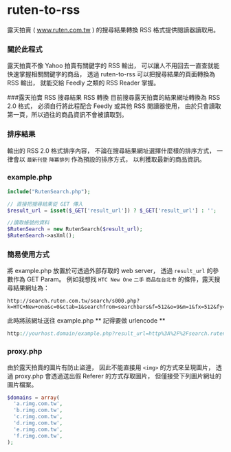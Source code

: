 ruten-to-rss
============

露天拍賣 ( www.ruten.com.tw ) 的搜尋結果轉換 RSS 格式提供閱讀器讀取用。

### 關於此程式
露天拍賣不像 Yahoo 拍賣有關鍵字的 RSS 輸出，
可以讓人不用回去一直查就能快速掌握相關關鍵字的商品，
透過 ruten-to-rss 可以把搜尋結果的頁面轉換為 RSS 輸出，
就能交給 Feedly 之類的 RSS Reader 掌握。

###露天拍賣 RSS 搜尋結果 RSS 轉換
目前搜尋露天拍賣的結果網址轉換為 RSS 2.0 格式，
必須自行將此程配合 Feedly 或其他 RSS 閱讀器使用，
由於只會讀取第一頁，所以過往的商品資訊不會被讀取到。

### 排序結果
輸出的 RSS 2.0 格式排序內容，
不論在搜尋結果網址選擇什麼樣的排序方式，
一律會以 `最新刊登` `降冪排列` 作為預設的排序方式，
以利獲取最新的商品資訊。

### example.php
```php
include("RutenSearch.php");

// 直接把搜尋結果從 GET 傳入
$result_url = isset($_GET['result_url']) ? $_GET['result_url'] : '';

//讀取帳號的資料
$RutenSearch = new RutenSearch($result_url);
$RutenSearch->asXml();
```

### 簡易使用方式
將 example.php 放置於可透過外部存取的 web server，
透過 `result_url` 的參數作為 GET Param。
例如我想找 `HTC New One` `二手` `商品在台北市` 的條件，露天搜尋結果網址為：
```
http://search.ruten.com.tw/search/s000.php?k=HTC+New+one&c=0&ctab=1&searchfrom=searchbars&f=512&o=9&m=1&fx=512&fy=1&h=0&p1=&p2=
```
此時將該網址送往 example.php
** 記得要做 urlencode **
```php
http://yourhost.domain/example.php?result_url=http%3A%2F%2Fsearch.ruten.com.tw%2Fsearch%2Fs000.php%3Fk%3DHTC%2BNew%2Bone%26c%3D0%26ctab%3D1%26searchfrom%3Dsearchbars%26f%3D512%26o%3D9%26m%3D1%26fx%3D512%26fy%3D1%26h%3D0%26p1%3D%26p2%3D
```

### proxy.php
由於露天拍賣的圖片有防止盜連，
因此不能直接用 `<img>` 的方式來呈現圖片，
透過 proxy.php 會透過送出假 Referer 的方式存取圖片，
但僅接受下列圖片網址的圖片檔案。
```php
$domains = array(
  'a.rimg.com.tw',
  'b.rimg.com.tw',
  'c.rimg.com.tw',
  'd.rimg.com.tw',
  'e.rimg.com.tw',
  'f.rimg.com.tw',
);
```